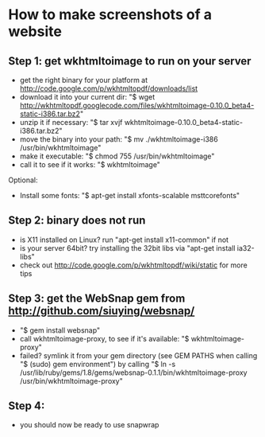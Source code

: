 # How to make screenshots of a website

## Step 1: get wkhtmltoimage to run on your server
* get the right binary for your platform at http://code.google.com/p/wkhtmltopdf/downloads/list
* download it into your current dir: "$ wget http://wkhtmltopdf.googlecode.com/files/wkhtmltoimage-0.10.0_beta4-static-i386.tar.bz2"
* unzip it if necessary: "$ tar xvjf wkhtmltoimage-0.10.0_beta4-static-i386.tar.bz2"
* move the binary into your path: "$ mv ./wkhtmltoimage-i386 /usr/bin/wkhtmltoimage"
* make it executable: "$ chmod 755 /usr/bin/wkhtmltoimage"
* call it to see if it works: "$ wkhtmltoimage"

Optional:
* Install some fonts: "$ apt-get install xfonts-scalable msttcorefonts"

## Step 2: binary does not run
* is X11 installed on Linux? run "apt-get install x11-common" if not
* is your server 64bit? try installing the 32bit libs via "apt-get install ia32-libs"
* check out http://code.google.com/p/wkhtmltopdf/wiki/static for more tips

## Step 3: get the WebSnap gem from http://github.com/siuying/websnap/
* "$ gem install websnap"
* call wkhtmltoimage-proxy, to see if it's available: "$ wkhtmltoimage-proxy"
* failed? symlink it from your gem directory (see GEM PATHS when calling "$ (sudo) gem environment") by calling "$ ln -s /usr/lib/ruby/gems/1.8/gems/websnap-0.1.1/bin/wkhtmltoimage-proxy /usr/bin/wkhtmltoimage-proxy"

## Step 4:
* you should now be ready to use snapwrap